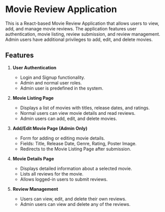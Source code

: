 # Movie Review Application

This is a React-based Movie Review Application that allows users to view, add, and manage movie reviews. The application features user authentication, movie listing, review submission, and review management. Admin users have additional privileges to add, edit, and delete movies.

## Features

1. **User Authentication**

    - Login and Signup functionality.
    - Admin and normal user roles.
    - Admin user is predefined in the system.

2. **Movie Listing Page**

    - Displays a list of movies with titles, release dates, and ratings.
    - Normal users can view movie details and read reviews.
    - Admin users can add, edit, and delete movies.

3. **Add/Edit Movie Page (Admin Only)**

    - Form for adding or editing movie details.
    - Fields: Title, Release Date, Genre, Rating, Poster Image.
    - Redirects to the Movie Listing Page after submission.

4. **Movie Details Page**

    - Displays detailed information about a selected movie.
    - Lists all reviews for the movie.
    - Allows logged-in users to submit reviews.

5. **Review Management**
    - Users can view, edit, and delete their own reviews.
    - Admin users can view and delete any of the reviews.
